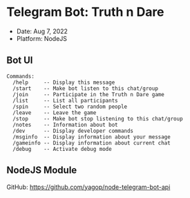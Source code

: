 # Telegram Bot: Truth n Dare
- Date: Aug 7, 2022
- Platform: NodeJS

## Bot UI
```
Commands:
  /help     -- Display this message
  /start    -- Make bot listen to this chat/group
  /join     -- Participate in the Truth n Dare game
  /list     -- List all participants
  /spin     -- Select two random people
  /leave    -- Leave the game
  /stop     -- Make bot stop listening to this chat/group
  /notes    -- Information about bot
  /dev      -- Display developer commands
  /msginfo  -- Display information about your message
  /gameinfo -- Display information about current chat
  /debug    -- Activate debug mode
```

<!--
Commands list for The Bot Father
help - Display help message
start - Make bot listen to this chat/group
join - Participate in the Truth n Dare game
list - List all participants
spin - Select two random people
leave - Leave the game
stop - Make bot stop listening to this chat/group
notes - Information about bot
dev - Display developer commands
msginfo - Display information about your message
gameinfo - Display information about current game
debug - Activate debug mode
-->

## NodeJS Module
GitHub: https://github.com/yagop/node-telegram-bot-api

